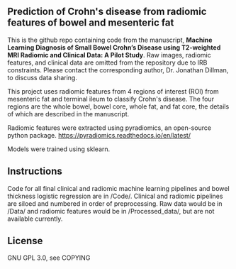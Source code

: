 ## Prediction of Crohn's disease from radiomic features of bowel and mesenteric fat
This is the github repo containing code from the manuscript, **Machine Learning Diagnosis of Small Bowel Crohn’s Disease using T2-weighted MRI Radiomic and Clinical Data: A Pilot Study**. Raw images, radiomic features, and clinical data are omitted from the repository due to IRB constraints. Please contact the corresponding author, Dr. Jonathan Dillman, to discuss data sharing.

This project uses radiomic features from 4 regions of interest (ROI) from mesenteric fat and terminal ileum to classify Crohn's disease. The four regions are the whole bowel, bowel core, whole fat, and fat core, the details of which are described in the manuscript.

Radiomic features were extracted using pyradiomics, an open-source python package. https://pyradiomics.readthedocs.io/en/latest/

Models were trained using sklearn.

## Instructions
Code for all final clinical and radiomic machine learning pipelines and bowel thickness logistic regression are in /Code/. Clinical and radiomic pipelines are siloed and numbered in order of preprocessing. 
Raw data would be in /Data/ and radiomic features would be in /Processed_data/, but are not available currently. 

## License
GNU GPL 3.0, see COPYING
